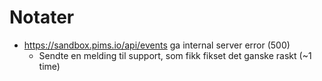 # Notater

-   https://sandbox.pims.io/api/events ga internal server error (500)
    -   Sendte en melding til support, som fikk fikset det ganske raskt (~1 time)
